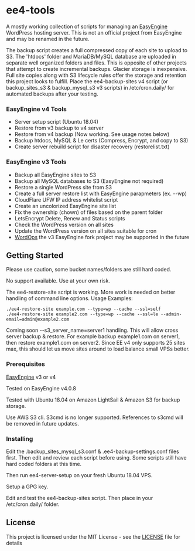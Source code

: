 # ee4-tools

A mostly working collection of scripts for managing an [EasyEngine](https://easyengine.io) WordPress hosting server. This is not an official project from EasyEngine and may be renamed in the future. 

The backup script creates a full compressed copy of each site to upload to S3. The 'htdocs' folder and MariaDB/MySQL database are uploaded in separate well organized folders and files. This is opposite of other projects that attempt to create incremental backups. Glacier storage is inexpensive. Full site copies along with S3 lifecycle rules offer the storage and retention this project looks to fulfill. Place the ee4-backup-sites v4 script (or backup_sites_s3 & backup_mysql_s3 v3 scripts) in /etc/cron.daily/ for automated backups after your testing.

### EasyEngine v4 Tools

- Server setup script (Ubuntu 18.04)
- Restore from v3 backup to v4 server
- Restore from v4 backup (Now working. See usage notes below)
- Backup htdocs, MySQL & Le certs (Compress, Encrypt, and copy to S3)
- Create server rebuild script for disaster recovery (restorelist.txt)

### EasyEngine v3 Tools

- Backup all EasyEngine sites to S3
- Backup all MySQL databases to S3 (EasyEngine not required)
- Restore a single WordPress site from S3
- Create a full server restore list with EasyEngine parapmeters (ex. --wp)
- CloudFlare UFW IP address whitelist script
- Create an uncolorized EasyEngine site list
- Fix the ownership (chown) of files based on the parent folder 
- LetsEncrypt Delete, Renew and Status scripts
- Check the WordPress version on all sites
- Update the WordPress version on all sites suitable for cron
- [WordOps](https://wordops.org/) the v3 EasyEngine fork project may be supported in the future

## Getting Started

Please use caution, some bucket names/folders are still hard coded. 

No support available. Use at your own risk.

The ee4-restore-site script is working. More work is needed on better handling of command line options. Usage Examples:

    ./ee4-restore-site example.com --type=wp --cache --ssl=self
    ./ee4-restore-site example2.com --type=wp --cache --ssl=le --admin-email=admin@example2.com

Coming soon --s3_server_name=server1 handling. This will allow cross server backup & restore. For example backup example1.com on server1, then restore example1.com on server2. Since EE v4 only supports 25 sites max, this should let us move sites around to load balance small VPSs better.  

### Prerequisites

[EasyEngine](https://easyengine.io) v3 or v4

Tested on EasyEngine v4.0.8

Tested with Ubuntu 18.04 on Amazon LightSail & Amazon S3 for backup storage.

Use AWS S3 cli. S3cmd is no longer supported. References to s3cmd will be removed in future updates.

### Installing

Edit the .backup_sites_mysql_s3.conf & .ee4-backup-settings.conf files first. Then edit and review each script before using. Some scripts still have hard coded folders at this time. 

Then run ee4-server-setup on your fresh Ubuntu 18.04 VPS.

Setup a GPG key. 

Edit and test the ee4-backup-sites script. Then place in your /etc/cron.daily/ folder. 

## License

This project is licensed under the MIT License - see the [LICENSE](LICENSE) file for details
